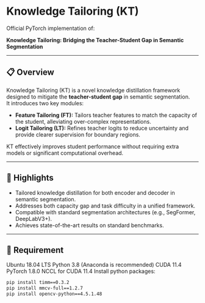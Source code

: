 # Knowledge Tailoring (KT)

Official PyTorch implementation of:

**Knowledge Tailoring: Bridging the Teacher-Student Gap in Semantic Segmentation**  

---

## 📋 Overview

Knowledge Tailoring (KT) is a novel knowledge distillation framework designed to mitigate the **teacher-student gap** in semantic segmentation.  
It introduces two key modules:

- **Feature Tailoring (FT):** Tailors teacher features to match the capacity of the student, alleviating over-complex representations.
- **Logit Tailoring (LT):** Refines teacher logits to reduce uncertainty and provide clearer supervision for boundary regions.

KT effectively improves student performance without requiring extra models or significant computational overhead.

---

## 📌 Highlights

- Tailored knowledge distillation for both encoder and decoder in semantic segmentation.
- Addresses both capacity gap and task difficulty in a unified framework.
- Compatible with standard segmentation architectures (e.g., SegFormer, DeepLabV3+).
- Achieves state-of-the-art results on standard benchmarks.

---

## 🚀 Requirement

Ubuntu 18.04 LTS
Python 3.8 (Anaconda is recommended)
CUDA 11.4
PyTorch 1.8.0
NCCL for CUDA 11.4
Install python packages:
```bash
pip install timm==0.3.2
pip install mmcv-full==1.2.7
pip install opencv-python==4.5.1.48
